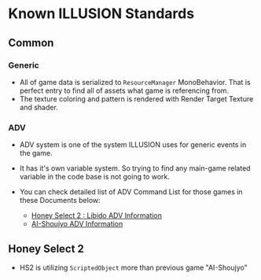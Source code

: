 # Known ILLUSION Standards

## Common

### Generic

-   All of game data is serialized to `ResourceManager` MonoBehavior.
    That is perfect entry to find all of assets what game is referencing from.
-   The texture coloring and pattern is rendered with Render Target Texture and shader.

### ADV

-   ADV system is one of the system ILLUSION uses for generic events in the game.
-   It has it's own variable system. So trying to find any main-game related variable in the code base is not going to work.
-   You can check detailed list of ADV Command List for those games in these Documents below:

    -   [Honey Select 2 : Libido ADV Information](technical/adv-hs2.md)
    -   [AI-Shoujyo ADV Information](technical/adv-ai.md)

## Honey Select 2

-   HS2 is utilizing `ScriptedObject` more than previous game "AI-Shoujyo"
